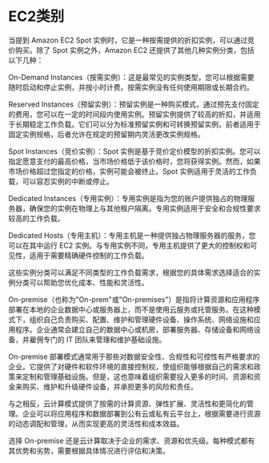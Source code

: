 # EC2类别

当提到 Amazon EC2 Spot 实例时，它是一种按需提供的折扣实例，可以通过竞价购买。除了 Spot 实例之外，Amazon EC2 还提供了其他几种实例分类，包括以下几种：

On-Demand Instances（按需实例）：这是最常见的实例类型，您可以根据需要随时启动和停止实例，并按小时计费。按需实例没有任何使用期限或长期合约。

Reserved Instances（预留实例）：预留实例是一种购买模式，通过预先支付固定的费用，您可以在一定的时间段内使用实例。预留实例提供了较高的折扣，并适用于长期稳定工作负载。它们可以分为标准预留实例和可转换预留实例，前者适用于固定实例规格，后者允许在规定的预留期内灵活更改实例规格。

Spot Instances（竞价实例）：Spot 实例是基于竞价定价模型的折扣实例。您可以指定愿意支付的最高价格，当市场价格低于该价格时，您将获得实例。然而，如果市场价格超过您指定的价格，实例可能会被终止。Spot 实例适用于灵活的工作负载，可以容忍实例的中断或停止。

Dedicated Instances（专用实例）：专用实例是指为您的账户提供独占的物理服务器，确保您的实例在物理上与其他租户隔离。专用实例适用于安全和合规性要求较高的工作负载。

Dedicated Hosts（专用主机）：专用主机是一种提供独占物理服务器的服务，您可以在其中运行 EC2 实例。与专用实例不同，专用主机提供了更大的控制权和可见性，适用于需要精确硬件控制的工作负载。

这些实例分类可以满足不同类型的工作负载需求，根据您的具体需求选择适合的实例分类可以帮助您优化成本、性能和灵活性。

On-premise（也称为"On-prem"或"On-premises"）是指将计算资源和应用程序部署在本地的企业数据中心或服务器上，而不是使用云服务或托管服务。在这种模式下，组织自己负责购买、配置、维护和管理硬件设备、操作系统、网络设施和应用程序。企业通常会建立自己的数据中心或机房，部署服务器、存储设备和网络设备，并雇佣专门的 IT 团队来管理和维护基础设施。

On-premise 部署模式通常用于那些对数据安全性、合规性和可控性有严格要求的企业。它提供了对硬件和软件环境的直接控制权，使组织能够根据自己的需求和政策来定制和管理基础设施。但是，这也意味着组织需要投入更多的时间、资源和资金来购买、维护和升级硬件设备，并承担更多的风险和责任。

与之相反，云计算模式提供了按需的计算资源、弹性扩展、灵活性和更简化的管理。企业可以将应用程序和数据部署到公有云或私有云平台上，根据需要进行资源的动态调配和管理，从而实现更高的灵活性和成本效益。

选择 On-premise 还是云计算取决于企业的需求、资源和优先级。每种模式都有其优势和劣势，需要根据具体情况进行评估和决策。

